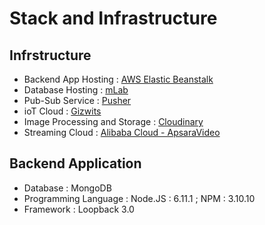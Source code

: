 # Stack and Infrastructure

## Infrstructure

- Backend App Hosting : [AWS Elastic Beanstalk](https://aws.amazon.com/elasticbeanstalk/getting-started/)
- Database Hosting  : [mLab](https://mlab.com/)
- Pub-Sub Service : [Pusher](https://pusher.com/)
- ioT Cloud : [Gizwits](http://www.gizwits.com/)
- Image Processing and Storage : [Cloudinary](https://cloudinary.com/)
- Streaming Cloud : [Alibaba Cloud - ApsaraVideo](https://www.alibabacloud.com/product/apsaravideo-for-live)

## Backend Application 

- Database : MongoDB
- Programming Language : Node.JS : 6.11.1 ; NPM : 3.10.10
- Framework : Loopback 3.0
